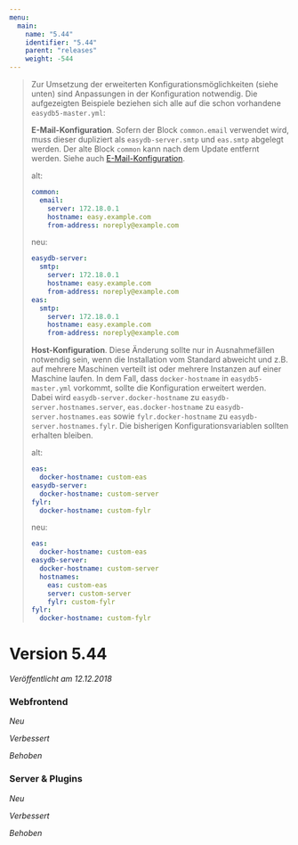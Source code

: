 ```yaml
---
menu:
  main:
    name: "5.44"
    identifier: "5.44"
    parent: "releases"
    weight: -544
---
```


> Zur Umsetzung der erweiterten Konfigurationsmöglichkeiten (siehe unten) sind Anpassungen in der Konfiguration notwendig. Die aufgezeigten Beispiele beziehen sich alle auf die schon vorhandene `easydb5-master.yml`:
>
> **E-Mail-Konfiguration**. Sofern der Block `common.email` verwendet wird, muss dieser dupliziert als `easydb-server.smtp` und `eas.smtp` abgelegt werden. Der alte Block `common` kann nach dem Update entfernt werden. Siehe auch [E-Mail-Konfiguration](/en/sysadmin/konfiguration/recipes/email).
>
> alt:
>
> ````yaml
> common:
>   email:
>     server: 172.18.0.1
>     hostname: easy.example.com
>     from-address: noreply@example.com
> ````
>
> neu:
>
> ````yaml
> easydb-server:
>   smtp:
>     server: 172.18.0.1
>     hostname: easy.example.com
>     from-address: noreply@example.com
> eas:
>   smtp:
>     server: 172.18.0.1
>     hostname: easy.example.com
>     from-address: noreply@example.com
> ````
>
> **Host-Konfiguration**. Diese Änderung sollte nur in Ausnahmefällen notwendig sein, wenn die Installation vom Standard abweicht und z.B. auf mehrere Maschinen verteilt ist oder mehrere Instanzen auf einer Maschine laufen. In dem Fall, dass `docker-hostname` in `easydb5-master.yml` vorkommt, sollte die Konfiguration erweitert werden. Dabei wird `easydb-server.docker-hostname` zu `easydb-server.hostnames.server`, `eas.docker-hostname` zu `easydb-server.hostnames.eas` sowie `fylr.docker-hostname` zu `easydb-server.hostnames.fylr`. Die bisherigen Konfigurationsvariablen sollten erhalten bleiben.
>
> alt:
>
> ````yaml
> eas:
>   docker-hostname: custom-eas
> easydb-server:
>   docker-hostname: custom-server
> fylr:
>   docker-hostname: custom-fylr
> ````
> neu:
>
> ````yaml
> eas:
>   docker-hostname: custom-eas
> easydb-server:
>   docker-hostname: custom-server
>   hostnames:
>     eas: custom-eas
>     server: custom-server
>     fylr: custom-fylr
> fylr:
>   docker-hostname: custom-fylr
> ````

# Version 5.44

*Veröffentlicht am 12.12.2018*

### Webfrontend

*Neu*

*Verbessert*

*Behoben*

### Server & Plugins

*Neu*

*Verbessert*

*Behoben*


